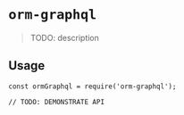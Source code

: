 # `orm-graphql`

> TODO: description

## Usage

```
const ormGraphql = require('orm-graphql');

// TODO: DEMONSTRATE API
```
